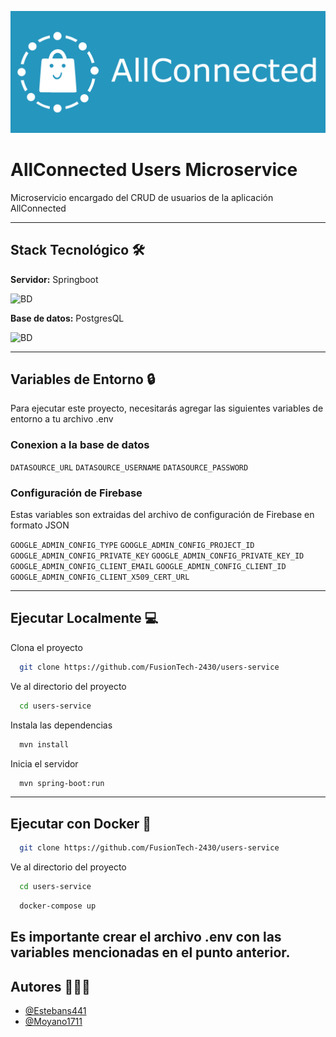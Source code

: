 
![Logo](https://github.com/FusionTech-2430/.github/blob/main/profile/Banner2.png?raw=true)

# AllConnected Users Microservice

Microservicio encargado del CRUD de usuarios de la aplicación AllConnected

---
## Stack Tecnológico 🛠️

**Servidor:** Springboot

![BD](https://skillicons.dev/icons?i=spring,maven)

**Base de datos:** PostgresQL 

![BD](https://skillicons.dev/icons?i=postgresql)

---
## Variables de Entorno 🔒

Para ejecutar este proyecto, necesitarás agregar las siguientes variables de entorno a tu archivo .env

### Conexion a la base de datos

`DATASOURCE_URL`
`DATASOURCE_USERNAME`
`DATASOURCE_PASSWORD`

### Configuración de Firebase
Estas variables son extraidas del archivo de configuración de Firebase en formato JSON

`GOOGLE_ADMIN_CONFIG_TYPE`
`GOOGLE_ADMIN_CONFIG_PROJECT_ID`
`GOOGLE_ADMIN_CONFIG_PRIVATE_KEY`
`GOOGLE_ADMIN_CONFIG_PRIVATE_KEY_ID`
`GOOGLE_ADMIN_CONFIG_CLIENT_EMAIL`
`GOOGLE_ADMIN_CONFIG_CLIENT_ID`
`GOOGLE_ADMIN_CONFIG_CLIENT_X509_CERT_URL`

---
## Ejecutar Localmente 💻

Clona el proyecto

```bash
  git clone https://github.com/FusionTech-2430/users-service
```

Ve al directorio del proyecto

```bash
  cd users-service
```

Instala las dependencias

```bash
  mvn install
```

Inicia el servidor

```bash
  mvn spring-boot:run
```

---
## Ejecutar con Docker 🐋

```bash
  git clone https://github.com/FusionTech-2430/users-service
```

Ve al directorio del proyecto

```bash
  cd users-service
```

```bash
  docker-compose up
```

Es importante crear el archivo .env con las variables mencionadas en el punto anterior.
---

## Autores 🧑🏻‍💻

- [@Estebans441](https://www.github.com/Estebans441)
- [@Moyano1711](https://www.github.com/Moyano1711)
